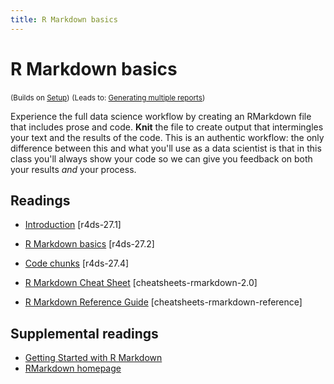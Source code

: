 ```yaml
---
title: R Markdown basics
---
```


<!-- Generated automatically from rmarkdown-basics.yml. Do not edit by hand -->

# R Markdown basics
<small>(Builds on [Setup](setup.md))</small>
<small>(Leads to: [Generating multiple reports](report-generation.md))</small>

Experience the full data science workflow by creating an RMarkdown file that includes prose and code. __Knit__ the file to create output that intermingles your text and the results of the code. This is an authentic workflow: the only difference between this and what you'll use as a data scientist is that in this class you'll always show your code so we can give you feedback on both your results _and_ your process.

## Readings

  * [Introduction](http://r4ds.had.co.nz/r-markdown.html#introduction-18) [r4ds-27.1]

  * [R Markdown basics](http://r4ds.had.co.nz/r-markdown.html#r-markdown-basics) [r4ds-27.2]

  * [Code chunks](http://r4ds.had.co.nz/r-markdown.html#code-chunks) [r4ds-27.4]

  * [R Markdown Cheat Sheet](https://www.rstudio.com/wp-content/uploads/2016/03/rmarkdown-cheatsheet-2.0.pdf) [cheatsheets-rmarkdown-2.0]

  * [R Markdown Reference Guide](https://www.rstudio.com/wp-content/uploads/2015/03/rmarkdown-reference.pdf) [cheatsheets-rmarkdown-reference]


## Supplemental readings

* [Getting Started with R Markdown](supplements.html#grolemund-rmarkdown)
* [RMarkdown homepage](supplements.html#rmarkdown)


